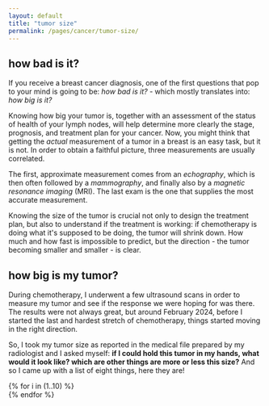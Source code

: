 ```yaml
---
layout: default
title: "tumor size"
permalink: /pages/cancer/tumor-size/
---
```


## how bad is it?
If you receive a breast cancer diagnosis, one of the first questions that pop to your mind is going to be: _how bad is it?_ - which mostly translates into: _how big is it?_

Knowing how big your tumor is, together with an assessment of the status of health of your lymph nodes, will help determine more clearly the stage, prognosis, and treatment plan for your cancer.
Now, you might think that getting the _actual_ measurement of a tumor in a breast is an easy task, but it is not. In order to obtain a faithful picture, three measurements are usually correlated.

The first, approximate measurement comes from an _echography_, which is then often followed by a _mammography_, and finally also by a _magnetic resonance imaging_ (MRI). The last exam is the one that supplies the most accurate measurement.

Knowing the size of the tumor is crucial not only to design the treatment plan, but also to understand if the treatment is working: if chemotherapy is doing what it's supposed to be doing, the tumor will shrink down. How much and how fast is impossible to predict, but the direction - the tumor becoming smaller and smaller - is clear.

## how big is my tumor?
During chemotherapy, I underwent a few ultrasound scans in order to measure my tumor and see if the response we were hoping for was there. The results were not always great, but around February 2024, before I started the last and hardest stretch of chemotherapy, things started moving in the right direction.

So, I took my tumor size as reported in the medical file prepared by my radiologist and I asked myself: **if I could hold this tumor in my hands, what would it look like? which are other things are more or less this size?** And so I came up with a list of eight things, here they are!

<div class="gallery-grid">
  {% for i in (1..10) %}
  <div class="gallery-item-2">
    <div style="background-image: url('{{ site.baseurl }}/assets/images/cancer/tumor-size/{{ i }}.png')" alt="{{ i }}" data-image-url="{{ site.baseurl }}/assets/images/cancer/tumor-size/{{ i }}.png"></div>
  </div>
  {% endfor %}
</div>
